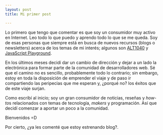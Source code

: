```yaml
---
layout: post
title: Mi primer post

---
```


Lo primero que tengo que comentar es que soy un consumidor muy activo en Internet. Leo todo lo que puedo y aprendo todo lo que se me queda. Soy de esas personas que siempre está en busca de nuevos recursos (blogs o newsletters) acerca de los temas de mi interés; algunos son [ALT1040](http://alt1040.com/) y [JavaScript Playground](http://javascriptplayground.com/).

En los últimos meses decidí dar un cambio de dirección y dejar a un lado la electrónica para formar parte de la comunidad de desarrolladores web. Sé que el camino no es sencillo, probablemente todo lo contrario; sin embargo, estoy en toda la disposición de emprender el viaje y de paso ir compartiendo las peripecias que me esperan y, ¿porqué no? los éxitos que de este viaje surjan.

Como escribí al inicio; soy un gran consumidor de noticias, reseñas y *how-to*s relacionados con temas de tecnología, *makers* y programación. Así que decidí comenzar a aportar un poco a la comunidad.

Bienvenidos =D

Por cierto, ¿ya les comenté que estoy estrenando blog?.